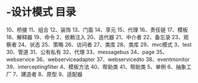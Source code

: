 # -设计模式 目录
10、桥接
11、组合
12、装饰
13、门面
14、享元
15、代理
16、责任链
17、模板
18、解释器
19、命令
2、依赖注入
20、迭代器
21、中介者
22、备忘录
23、观察者
24、状态
25、策略
26、访问者
27、类库
28、类库
29、mvc模式
3、test
30、管道
31、公有私有
32、代理
33、messagebus
34、page
35、webservice
36、webserviceadapter
37、webservicedto
38、eventmonitor
39、interceptingfilter
4、模板方法
40、帮助类
41、帮助类
5、单例
6、抽象工厂
7、建造者
8、原型
9、适配器
